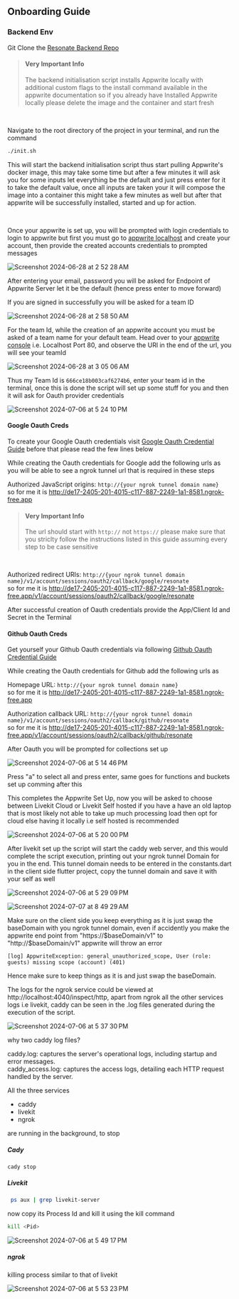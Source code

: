 ## Onboarding Guide

### Backend Env 

Git Clone the [Resonate Backend Repo](https://github.com/Aarush-Acharya/Resonate-Backend)
<br/>

> #### **Very Important Info**
> The backend initialisation script installs Appwrite locally with additional custom flags to the install command available in the appwrite documentation so if you already have Installed Appwrite locally please delete the image and the container and start fresh
<br/>

Navigate to the root directory of the project in your terminal, and run the command
```bash
./init.sh
```
This will start the backend initialisation script thus start pulling Appwrite's docker image, this may take some time but after a few minutes it will ask you for some inputs let everything be the default and just press enter for it to take the default value, once all inputs are taken your it will compose the image into a container this might take a few minutes as well but after that appwrite will be successfully installed, started and up for action.

<br/>

Once your appwrite is set up, you will be prompted with login credentials to login to appwrite but first you must go to [appwrite localhost](http://localhost:80) and create your account, then provide the created accounts credentials to prompted messages

![Screenshot 2024-06-28 at 2 52 28 AM](https://github.com/Aarush-Acharya/Resonate/assets/92685647/802d96c1-0ad5-4922-b49a-56eb56e39904)

After entering your email, password you will be asked for Endpoint of Appwrite Server let it be the default (hence press enter to move forward)
<br/>

If you are signed in successfully you will be asked for a team ID

![Screenshot 2024-06-28 at 2 58 50 AM](https://github.com/Aarush-Acharya/Resonate/assets/92685647/3c401e60-3a64-4a6e-9c94-42863dccddd0)

For the team Id, while the creation of an appwrite account you must be asked of a team name for your default team. Head over to your [appwrite console](http://localhost:80) i.e. Localhost Port 80, and observe the URl in the end of the url, you will see your teamId

![Screenshot 2024-06-28 at 3 05 06 AM](https://github.com/Aarush-Acharya/Resonate/assets/92685647/9717d9e5-41ad-4fd8-8f71-bac79e73cea7)

Thus my Team Id is `666ce18b003caf6274b6`, enter your team id in the terminal, once this is done the script will set up some stuff for you and then it will ask for Oauth provider credentials 

![Screenshot 2024-07-06 at 5 24 10 PM](https://github.com/Aarush-Acharya/Resonate/assets/92685647/76c37da6-b69f-4335-9528-368fab979166)

#### Google Oauth Creds 

To create your Google Oauth credentials visit [Google Oauth Credential Guide](https://www.balbooa.com/help/gridbox-documentation/integrations/other/google-client-id) before that please read the few lines below 

While creating the Oauth credentials for Google add the following urls as 
you will be able to see a ngrok tunnel url that is required in these steps

Authorized JavaScript origins: `http://{your ngrok tunnel domain name}`     
so for me it is http://de17-2405-201-4015-c117-887-2249-1a1-8581.ngrok-free.app   

> #### **Very Important Info**
> The url should start with `http://` not `https://` please make sure that you striclty follow the instructions listed in this guide assuming every step to be case sensitive
<br/>

Authorized redirect URIs: `http://{your ngrok tunnel domain name}/v1/account/sessions/oauth2/callback/google/resonate`    
so for me it is http://de17-2405-201-4015-c117-887-2249-1a1-8581.ngrok-free.app/v1/account/sessions/oauth2/callback/google/resonate
 
After successful creation of Oauth credentials provide the App/Client  Id and Secret in the Terminal

#### Github Oauth Creds 

Get yourself your Github Oauth credentials via following [Github Oauth Credential Guide](https://support.heateor.com/get-github-client-id-client-secret/)

While creating the Oauth credentials for Github add the following urls as 

Homepage URL: `http://{your ngrok tunnel domain name}`  
so for me it is http://de17-2405-201-4015-c117-887-2249-1a1-8581.ngrok-free.app

Authorization callback URL: `http://{your ngrok tunnel domain name}/v1/account/sessions/oauth2/callback/github/resonate`  
so for me it is http://de17-2405-201-4015-c117-887-2249-1a1-8581.ngrok-free.app/v1/account/sessions/oauth2/callback/github/resonate

After Oauth you will be prompted for collections set up 

![Screenshot 2024-07-06 at 5 14 46 PM](https://github.com/Aarush-Acharya/Resonate/assets/92685647/5155b124-07e4-4769-a9f1-ac574816f85e)

Press "a" to select all and press enter, same goes for functions and buckets set up comming after this

This completes the Appwrite Set Up, now you will be asked to choose between Livekit Cloud or Livekit Self hosted if you have a have an old laptop that is most likely not able to take up much processing load then opt for cloud else having it locally i.e self hosted is recommended 

![Screenshot 2024-07-06 at 5 20 00 PM](https://github.com/Aarush-Acharya/Resonate/assets/92685647/348dc245-165e-490c-ba50-f699cd05bbee)

After livekit set up the script will start the caddy web server, and this would complete the script execution, printing out your ngrok tunnel Domain for you in the end. This tunnel domain needs to be entered in the constants.dart in the client side flutter project, copy the tunnel domain and save it with your self as well 

![Screenshot 2024-07-06 at 5 29 09 PM](https://github.com/Aarush-Acharya/Resonate/assets/92685647/c18d726f-2a59-415c-8f03-483fe8e31097)


![Screenshot 2024-07-07 at 8 49 29 AM](https://github.com/Aarush-Acharya/Resonate/assets/92685647/42fa4370-50b9-43b9-a356-444380ce5141)

Make sure on the client side you keep everything as it is just swap the baseDomain with you ngrok tunnel domain, even if accidently you make the appwrite end point from "https://$baseDomain/v1" to "http://$baseDomain/v1" appwrite will throw an error 

`[log] AppwriteException: general_unauthorized_scope, User (role: guests) missing scope (account) (401)`

Hence make sure to keep things as it is and just swap the baseDomain.


The logs for the ngrok service could be viewed at http://localhost:4040/inspect/http, apart from ngrok all the other services logs i.e
livekit, caddy can be seen in the .log files generated during the execution of the script.

![Screenshot 2024-07-06 at 5 37 30 PM](https://github.com/Aarush-Acharya/Resonate/assets/92685647/4aa9a6b7-5035-4bfa-81c7-fb9f814d018e)

why two caddy log files?

caddy.log: captures the server's operational logs, including startup and error messages.   
caddy_access.log: captures the access logs, detailing each HTTP request handled by the server.

All the three services
- caddy
- livekit
- ngrok

are running in the background, to stop 

##### Cady

```
cady stop
```

##### Livekit

```bash
 ps aux | grep livekit-server
```

now copy its Process Id and kill it using the kill command

```bash
kill <Pid>
```
![Screenshot 2024-07-06 at 5 49 17 PM](https://github.com/Aarush-Acharya/Resonate/assets/92685647/602af879-3038-4d72-b91f-6fb33a535399)


##### ngrok

killing process similar to that of livekit

![Screenshot 2024-07-06 at 5 53 23 PM](https://github.com/Aarush-Acharya/Resonate/assets/92685647/73bf1c1b-3fb8-4e0a-823a-b1d34bed8ac2)



